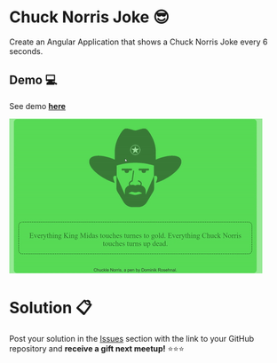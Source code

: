 # Chuck Norris Joke 😎

Create an Angular Application that shows a Chuck Norris Joke every 6 seconds.

## Demo 💻

See demo **[here](https://jdjuan.github.io/learn-angular-http/)**

![Demo](demo.gif)

# Solution 📋

Post your solution in the [Issues](https://github.com/angular-medellin/meetup/issues/new) section with the link to your GitHub repository and **receive a gift next meetup!** ⭐️⭐️⭐️
